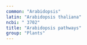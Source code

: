 ```yaml
---
common: "Arabidopsis"
latin: "Arabidopsis thaliana"
ncbi: " 3702"
title: "Arabidopsis pathways"
group: "Plants"
---
```

